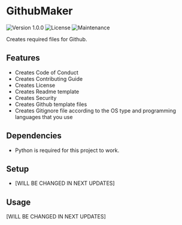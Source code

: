 # GithubMaker
![Version 1.0.0](https://img.shields.io/badge/version-1.0.0-blue) ![License](https://img.shields.io/badge/Licence-MIT-green) ![Maintenance](https://img.shields.io/maintenance/yes/2023)

Creates required files for Github.

## Features
* Creates Code of Conduct
* Creates Contributing Guide
* Creates License
* Creates Readme template
* Creates Security
* Creates Github template files
* Creates Gitignore file according to the OS type and programming languages that you use

## Dependencies
* Python is required for this project to work.

## Setup
* [WILL BE CHANGED IN NEXT UPDATES]

## Usage
[WILL BE CHANGED IN NEXT UPDATES]
